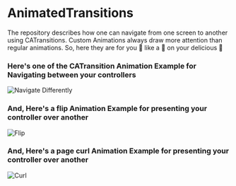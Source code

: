 # AnimatedTransitions
The repository describes how one can navigate from one screen to another using CATransitions. Custom Animations always draw more attention than regular animations. So, here they are for you 🤗 like a 🍒 on your delicious 🎂
### Here's one of the CATransition Animation Example for Navigating between your controllers

![Navigate Differently](https://media.giphy.com/media/3ohs7Qzlf9XF54fjIA/giphy.gif)

### And, Here's a flip Animation Example for presenting your controller over another

![Flip](https://media.giphy.com/media/3oxHQgDRcMDXg93JDy/giphy.gif)

### And, Here's a page curl Animation Example for presenting your controller over another

![Curl](https://media.giphy.com/media/3oxHQmwSpTVLBJ6P84/giphy.gif)
